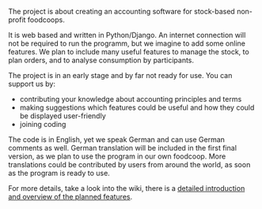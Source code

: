 The project is about creating an accounting software for stock-based non-profit foodcoops.

It is web based and written in Python/Django.
An internet connection will not be required to run the programm, but we imagine to add some online features.
We plan to include many useful features to manage the stock, to plan orders, and to analyse consumption by participants.

The project is in an early stage and by far not ready for use.
You can support us by:
- contributing your knowledge about accounting principles and terms
- making suggestions which features could be useful and how they could be displayed user-friendly
- joining coding

The code is in English, yet we speak German and can use German comments as well.
German translation will be included in the first final version, as we plan to use the program in our own foodcoop.
More translations could be contributed by users from around the world, as soon as the program is ready to use.

For more details, take a look into the wiki, there is a [detailed introduction and overview of the planned features](https://github.com/twothreenine/kerndlware/wiki/Introduction-&-feature-overwiew).
